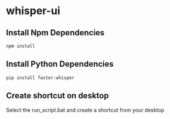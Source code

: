 # whisper-ui

## Install Npm Dependencies
```
npm install
```

## Install Python Dependencies
```
pip install faster-whisper
```

## Create shortcut on desktop
Select the run_script.bat and create a shortcut from your desktop

